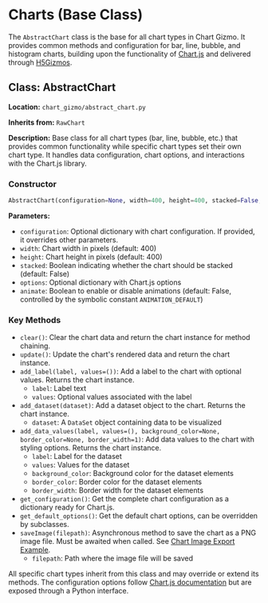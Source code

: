 # Charts (Base Class)

The `AbstractChart` class is the base for all chart types in Chart Gizmo. It provides common methods and configuration for bar, line, bubble, and histogram charts, building upon the functionality of [Chart.js](https://www.chartjs.org/docs/latest/) and delivered through [H5Gizmos](https://github.com/AaronWatters/H5Gizmos).

## Class: AbstractChart

**Location:** `chart_gizmo/abstract_chart.py`

**Inherits from:** `RawChart`

**Description:**
Base class for all chart types (bar, line, bubble, etc.) that provides common functionality while specific chart types set their own chart type. It handles data configuration, chart options, and interactions with the Chart.js library.

### Constructor

```python
AbstractChart(configuration=None, width=400, height=400, stacked=False, options=None)
```

**Parameters:**

- `configuration`: Optional dictionary with chart configuration. If provided, it overrides other parameters.
- `width`: Chart width in pixels (default: 400)
- `height`: Chart height in pixels (default: 400)
- `stacked`: Boolean indicating whether the chart should be stacked (default: False)
- `options`: Optional dictionary with Chart.js options
- `animate`: Boolean to enable or disable animations (default: False, controlled by the symbolic constant `ANIMATION_DEFAULT`)

### Key Methods

- `clear()`: Clear the chart data and return the chart instance for method chaining.
- `update()`: Update the chart's rendered data and return the chart instance.
- `add_label(label, values=())`: Add a label to the chart with optional values. Returns the chart instance.
  - `label`: Label text
  - `values`: Optional values associated with the label
- `add_dataset(dataset)`: Add a dataset object to the chart. Returns the chart instance.
  - `dataset`: A `DataSet` object containing data to be visualized
- `add_data_values(label, values=(), background_color=None, border_color=None, border_width=1)`: Add data values to the chart with styling options. Returns the chart instance.
  - `label`: Label for the dataset
  - `values`: Values for the dataset
  - `background_color`: Background color for the dataset elements
  - `border_color`: Border color for the dataset elements
  - `border_width`: Border width for the dataset elements
- `get_configuration()`: Get the complete chart configuration as a dictionary ready for Chart.js.
- `get_default_options()`: Get the default chart options, can be overridden by subclasses.
- `saveImage(filepath)`: Asynchronous method to save the chart as a PNG image file. Must be awaited when called. See [Chart Image Export Example](../examples/#chart-image-export).
  - `filepath`: Path where the image file will be saved

All specific chart types inherit from this class and may override or extend its methods. The configuration options follow [Chart.js documentation](https://www.chartjs.org/docs/latest/configuration/) but are exposed through a Python interface.
